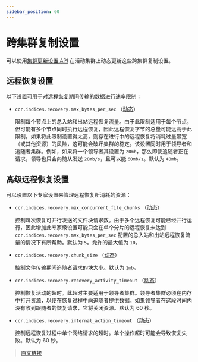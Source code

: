 ```yaml
---
sidebar_position: 60
---
```


# 跨集群复制设置

可以使用[集群更新设置 API](/rest_apis/cluster_apis/cluster_update_settings.html) 在活动集群上动态更新这些跨集群复制设置。

## 远程恢复设置

以下设置可用于对[远程恢复](/set_up_a_cluster_for_high_availability/cross_cluster_replication#通过远程恢复初始化追随者)期间传输的数据进行速率限制：

- `ccr.indices.recovery.max_bytes_per_sec` （[动态](/set_up_elasticsearch/configuring_elasticsearch#集群和节点设置类型)）

  限制每个节点上的总入站和出站远程恢复流量。由于此限制适用于每个节点，但可能有多个节点同时执行远程恢复，因此远程恢复字节的总量可能远高于此限制。如果将此限制设置得太高，则存在进行中的远程恢复将消耗过量带宽（或其他资源）的风险，这可能会破坏集群的稳定。该设置同时用于领导者和追随者集群。例如，如果将一个领导者其设置为 `20mb`，那么即使追随者正在请求，领导也只会向随从发送 `20mb/s`，且可以能 `60mb/s`。默认为 `40mb`。

## 高级远程恢复设置

可以设置以下专家设置来管理远程恢复所消耗的资源：

- `ccr.indices.recovery.max_concurrent_file_chunks` （[动态](/set_up_elasticsearch/configuring_elasticsearch#集群和节点设置类型)）

  控制每次恢复可并行发送的文件块请求数。由于多个远程恢复可能已经并行运行，因此增加此专家级设置可能只会在单个分片的远程恢复未达到 `ccr.indices.recovery.max_bytes_per_sec` 配置的总入站和出站远程恢复流量的情况下有所帮助。默认为 `5`。允许的最大值为 `10`。

- `ccr.indices.recovery.chunk_size` （[动态](/set_up_elasticsearch/configuring_elasticsearch#集群和节点设置类型)）

  控制文件传输期间追随者请求的块大小。默认为 `1mb`。

- `ccr.indices.recovery.recovery_activity_timeout` （[动态](/set_up_elasticsearch/configuring_elasticsearch#集群和节点设置类型)）

  控制恢复活动的超时。此超时主要适用于领导者集群。领导者集群必须在内存中打开资源，以便在恢复过程中向追随者提供数据。如果领导者在这段时间内没有收到跟随者的恢复请求，它将关闭资源。默认为 60 秒。

- `ccr.indices.recovery.internal_action_timeout` （[动态](/set_up_elasticsearch/configuring_elasticsearch#集群和节点设置类型)）

  控制远程恢复过程中单个网络请求的超时。单个操作超时可能会导致恢复失败。默认为 60 秒。

> [原文链接](https://www.elastic.co/guide/en/elasticsearch/reference/current/ccr-settings.html)
